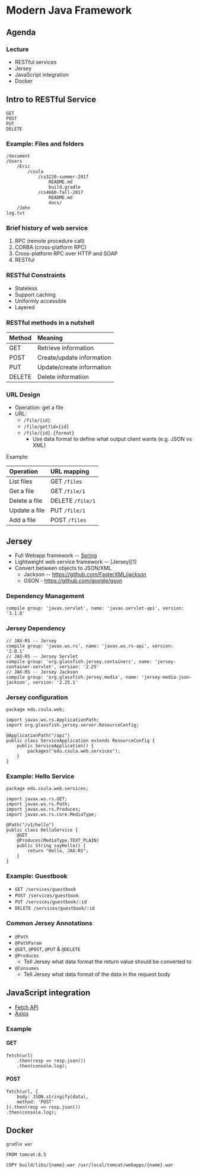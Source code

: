 # Modern Java Framework



## Agenda

### Lecture

* RESTful services
* Jersey
* JavaScript integration
* Docker



## Intro to RESTful Service


```
GET
POST
PUT
DELETE
```


### Example: Files and folders


```
/document
/Users
    /Eric
        /csula
            /cs3220-summer-2017
                README.md
                build.gradle
            /cs4660-fall-2017
                README.md
                docs/
    /John
log.txt
```


### Brief history of web service

1. RPC (remote procedure call)
2. CORBA (cross-platform RPC)
3. Cross-platform RPC over HTTP and SOAP 
4. RESTful


### RESTful Constraints


* Stateless
* Support caching
* Uniformly accessible
* Layered


### RESTful methods in a nutshell

| Method | Meaning |
| :-- | :-- |
| GET | Retrieve information |
| POST | Create/update information |
| PUT | Update/create information |
| DELETE | Delete information |


### URL Design


* Operation: get a file
* URL:
    * `/file/{id}`
    * `/file/get?id={id}`
    * `/file/{id}.{format}`
        * Use data format to define what output client wants (e.g. JSON vs XML)


Example:

| Operation | URL mapping |
| :-- | :-- |
| List files | GET `/files` |
| Get a file | GET `/file/1` |
| Delete a file | DELETE `/file/1` |
| Update a file | PUT `/file/1` |
| Add a file | POST `/files` |



## Jersey


* Full Webapp framework -- [Spring](https://spring.io/)
* Lightweight web service framework -- [Jersey][1]
* Convert between objects to JSON/XML
    * Jackson -- https://github.com/FasterXML/jackson
    * GSON - https://github.com/google/gson


### Dependency Management


```
compile group: 'javax.servlet', name: 'javax.servlet-api', version: '3.1.0'
```


### Jersey Dependency


```
// JAX-RS -- Jersey
compile group: 'javax.ws.rs', name: 'javax.ws.rs-api', version: '2.0.1'
// JAX-RS -- Jersey Servlet
compile group: 'org.glassfish.jersey.containers', name: 'jersey-container-servlet', version: '2.25'
// JAX-RS -- Jersey Jackson
compile group: 'org.glassfish.jersey.media', name: 'jersey-media-json-jackson', version: '2.25.1'
```


### Jersey configuration


```
package edu.csula.web;

import javax.ws.rs.ApplicationPath;
import org.glassfish.jersey.server.ResourceConfig;

@ApplicationPath("/api")
public class ServiceApplication extends ResourceConfig {
    public ServiceApplication() {
        packages("edu.csula.web.services");
    }
}
```


### Example: Hello Service


```
package edu.csula.web.services;

import javax.ws.rs.GET;
import javax.ws.rs.Path;
import javax.ws.rs.Produces;
import javax.ws.rs.core.MediaType;

@Path("/v1/hello")
public class HelloService {
    @GET
    @Produces(MediaType.TEXT_PLAIN)
    public String sayHello() {
        return "Hello, JAX-RS";
    }
}
```


### Example: Guestbook

* `GET /services/guestbook`
* `POST /services/guestbook`
* `PUT /services/guestbook/:id`
* `DELETE /services/guestbook/:id`


### Common Jersey Annotations

* `@Path`
* `@PathParam`
* `@GET`, `@POST`, `@PUT` & `@DELETE`
* `@Produces`
    * Tell Jersey what data format the return value should be converted to
* `@Consumes`
    * Tell Jersey what data format of the data in the request body



## JavaScript integration

* [Fetch API](https://developer.mozilla.org/en-US/docs/Web/API/Fetch_API)
* [Axios](https://github.com/axios/axios)


### Example


#### GET

```
fetch(url)
	.then(resp => resp.json())
	.then(console.log);
```


#### POST

```
fetch(url, {
	body: JSON.stringify(data),
	method: 'POST'
}).then(resp => resp.json())
.then(console.log);
```



## Docker


```
gradle war
```


```
FROM tomcat:8.5

COPY build/libs/{name}.war /usr/local/tomcat/webapps/{name}.war
```
